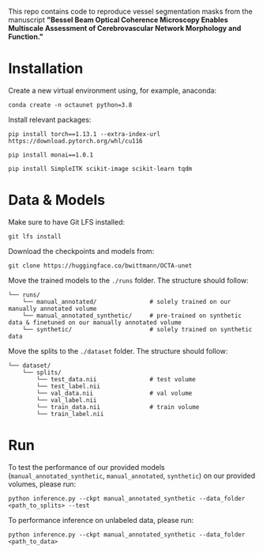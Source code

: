 This repo contains code to reproduce vessel segmentation masks from the manuscript **"Bessel Beam Optical Coherence Microscopy Enables Multiscale Assessment of Cerebrovascular Network Morphology and Function."**

# Installation

Create a new virtual environment using, for example, anaconda:

    conda create -n octaunet python=3.8

Install relevant packages:

    pip install torch==1.13.1 --extra-index-url https://download.pytorch.org/whl/cu116

    pip install monai==1.0.1

    pip install SimpleITK scikit-image scikit-learn tqdm

# Data & Models

Make sure to have Git LFS installed:

    git lfs install

Download the checkpoints and models from:

    git clone https://huggingface.co/bwittmann/OCTA-unet

Move the trained models to the `./runs` folder. The structure should follow:

    └── runs/
        └── manual_annotated/               # solely trained on our manually annotated volume
        └── manual_annotated_synthetic/     # pre-trained on synthetic data & finetuned on our manually annotated volume
        └── synthetic/                      # solely trained on synthetic data

Move the splits to the `./dataset` folder. The structure should follow:

    └── dataset/
        └── splits/
            └── test_data.nii               # test volume
            └── test_label.nii
            └── val_data.nii                # val volume
            └── val_label.nii
            └── train_data.nii              # train volume
            └── train_label.nii

# Run

To test the performance of our provided models (`manual_annotated_synthetic`, `manual_annotated`, `synthetic`) on our provided volumes, please run:

    python inference.py --ckpt manual_annotated_synthetic --data_folder <path_to_splits> --test

To performance inference on unlabeled data, please run:

    python inference.py --ckpt manual_annotated_synthetic --data_folder <path_to_data>
